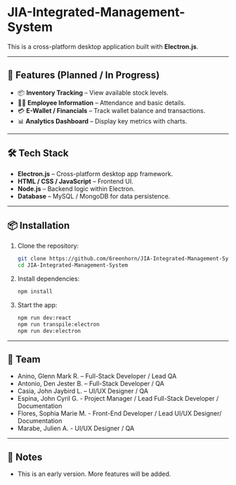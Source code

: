 # JIA-Integrated-Management-System

This is a cross-platform desktop application built with **Electron.js**.  

---

## 🚀 Features (Planned / In Progress)
- 📦 **Inventory Tracking** – View available stock levels.
- 👨‍💼 **Employee Information** – Attendance and basic details.
- 💳 **E-Wallet / Financials** – Track wallet balance and transactions.
- 📊 **Analytics Dashboard** – Display key metrics with charts.

---

## 🛠️ Tech Stack
- **Electron.js** – Cross-platform desktop app framework.
- **HTML / CSS / JavaScript** – Frontend UI.
- **Node.js** – Backend logic within Electron.
- **Database** – MySQL / MongoDB for data persistence.

---

## 📦 Installation
1. Clone the repository:
   ```bash
   git clone https://github.com/6reenhorn/JIA-Integrated-Management-System.git
   cd JIA-Integrated-Management-System
    ````

2. Install dependencies:

   ```bash
   npm install
   ```

3. Start the app:

   ```bash
   npm run dev:react
   npm run transpile:electron
   npm run dev:electron
   ```

---

## 👥 Team

* Anino, Glenn Mark R. – Full-Stack Developer / Lead QA
* Antonio, Den Jester B. – Full-Stack Developer / QA
* Casia, John Jaybird L. – UI/UX Designer / QA
* Espina, John Cyril G. - Project Manager / Lead Full-Stack Developer / Documentation
* Flores, Sophia Marie M. - Front-End Developer / Lead UI/UX Designer/ Documentation
* Marabe, Julien A. - UI/UX Designer / QA

---

## 📌 Notes

* This is an early version. More features will be added.